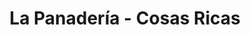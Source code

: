 ---
title: "La Panadería - Cosas Ricas"
url: /san-isidro/la-panaderia-cosas-ricas/
shop: Bäckerei
---